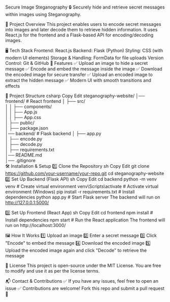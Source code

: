 Secure Image Steganography 🔒
Securely hide and retrieve secret messages within images using Steganography.

📌 Project Overview
This project enables users to encode secret messages into images and later decode them to retrieve hidden information. It uses React.js for the frontend and a Flask-based API for encoding/decoding images.

🖥️ Tech Stack
Frontend: React.js
Backend: Flask (Python)
Styling: CSS (with modern UI elements)
Storage & Handling: FormData for file uploads
Version Control: Git & GitHub
🚀 Features
✅ Upload an image to hide a secret message
✅ Encode and embed the message inside the image
✅ Download the encoded image for secure transfer
✅ Upload an encoded image to extract the hidden message
✅ Modern UI with smooth transitions and effects

📂 Project Structure
csharp
Copy
Edit
steganography-website/
│── frontend/  # React frontend
│   ├── src/  
│   │   ├── components/  
│   │   ├── App.js  
│   │   ├── App.css  
│   ├── public/  
│   ├── package.json  
│── backend/   # Flask backend
│   ├── app.py  
│   ├── encode.py  
│   ├── decode.py  
│   ├── requirements.txt  
│── README.md  
│── .gitignore  
🛠️ Installation & Setup
1️⃣ Clone the Repository
sh
Copy
Edit
git clone https://github.com/your-username/your-repo.git
cd steganography-website
2️⃣ Set Up Backend (Flask API)
sh
Copy
Edit
cd backend
python -m venv venv   # Create virtual environment
venv\Scripts\activate  # Activate virtual environment (Windows)
pip install -r requirements.txt  # Install dependencies
python app.py  # Start Flask server
The backend will run on http://127.0.0.1:5000/

3️⃣ Set Up Frontend (React App)
sh
Copy
Edit
cd frontend
npm install   # Install dependencies
npm start     # Run the React application
The frontend will run on http://localhost:3000/

🖼️ How It Works
1️⃣ Upload an image
2️⃣ Enter a secret message
3️⃣ Click "Encode" to embed the message
4️⃣ Download the encoded image
5️⃣ Upload the encoded image again and click "Decode" to retrieve the message

📜 License
This project is open-source under the MIT License. You are free to modify and use it as per the license terms.

📬 Contact & Contributions
✅ If you have any issues, feel free to open an issue
✅ Contributions are welcome! Fork this repo and submit a pull request 🚀
